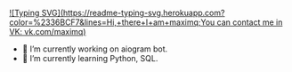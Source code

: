 [![Typing SVG](https://readme-typing-svg.herokuapp.com?color=%2336BCF7&lines=Hi,+there+I+am+maximq;You can contact me in VK: vk.com/maximq)](https://git.io/typing-svg)
- 🔭 I’m currently working on aiogram bot.
- 🌱 I’m currently learning Python, SQL.

<!--
**maximq/maximq** is a ✨ _special_ ✨ repository because its `README.md` (this file) appears on your GitHub profile.

Here are some ideas to get you started:

- 🔭 I’m currently working on ...
- 🌱 I’m currently learning ...
- 👯 I’m looking to collaborate on ...
- 🤔 I’m looking for help with ...
- 💬 Ask me about ...
- 📫 How to reach me: ...
- 😄 Pronouns: ...
- ⚡ Fun fact: ...
-->

